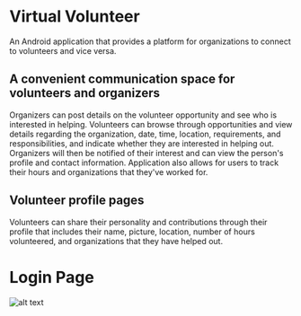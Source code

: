 # Virtual Volunteer
An Android application that provides a platform for organizations to connect to volunteers and vice versa.

## A convenient communication space for volunteers and organizers
Organizers can post details on the volunteer opportunity and see who is interested in helping. Volunteers can browse through opportunities and view details regarding the organization, date, time, location, requirements, and responsibilities, and indicate whether they are interested in helping out. Organizers will then be notified of their interest and can view the person's profile and contact information. Application also allows for users to track their hours and organizations that they've worked for.

## Volunteer profile pages
Volunteers can share their personality and contributions through their profile that includes their name, picture, location, number of hours volunteered, and organizations that they have helped out.

# Login Page
![alt text](https://github.com/hyma200/VirtualVolunteer/blob/main/util/virtualVolunteerLogin.png?raw=true)

